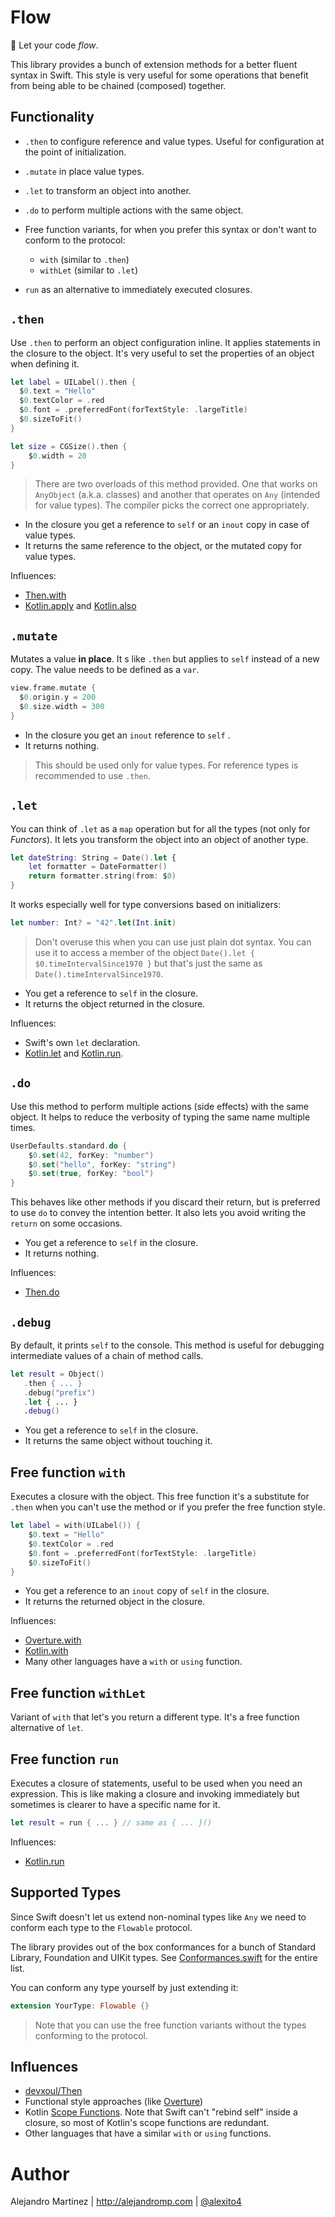 # Flow

🌊 Let your code *flow*.

This library provides a bunch of extension methods for a better fluent syntax in Swift. This style is very useful for some operations that benefit from being able to be chained (composed) together.

## Functionality

- `.then` to configure reference and value types. Useful for configuration at the point of initialization.

- `.mutate` in place value types.
- `.let` to transform an object into another.
- `.do` to perform multiple actions with the same object.
- Free function variants, for when you prefer this syntax or don't want to conform to the protocol:
  - `with` (similar to `.then`)
  - `withLet` (similar to `.let`)
- `run` as an alternative to immediately executed closures.

## `.then`

Use `.then` to perform an object configuration inline. It applies statements in the closure to the object. It's very useful to set the properties of an object when defining it.

```swift
let label = UILabel().then {
  $0.text = "Hello"
  $0.textColor = .red
  $0.font = .preferredFont(forTextStyle: .largeTitle)
  $0.sizeToFit()
}

let size = CGSize().then {
	$0.width = 20
}
```

> There are two overloads of this method provided. One that works on `AnyObject` (a.k.a. classes) and another that operates on `Any` (intended for value types). The compiler picks the correct one appropriately.

- In the closure you get a reference to `self` or an `inout` copy in case of value types.
- It returns the same reference to the object, or the mutated copy for value types.

Influences:

- [Then.with](https://github.com/devxoul/Then/blob/master/Sources/Then/Then.swift#L42)
- [Kotlin.apply](https://kotlinlang.org/docs/scope-functions.html#apply) and [Kotlin.also](https://kotlinlang.org/docs/scope-functions.html#also)

## `.mutate`

Mutates a value **in place**. It s like `.then` but applies to `self` instead of a new copy. The value needs to be defined as a `var`.

```swift
view.frame.mutate {
  $0.origin.y = 200
  $0.size.width = 300
}
```

- In the closure you get an `inout` reference to `self` .
- It returns nothing.

> This should be used only for value types. For reference types is recommended to use `.then`.

## `.let`

You can think of `.let` as a `map` operation but for all the types (not only for *Functors*). It lets you transform the object into an object of another type.

```swift
let dateString: String = Date().let {
    let formatter = DateFormatter()
    return formatter.string(from: $0)
}
```

It works especially well for type conversions based on initializers:

```swift
let number: Int? = "42".let(Int.init)
```

> Don't overuse this when you can use just plain dot syntax. You can use it to access a member of the object `Date().let { $0.timeIntervalSince1970 }` but that's just the same as `Date().timeIntervalSince1970`. 

- You get a reference to `self` in the closure.
- It returns the object returned in the closure.

Influences:

- Swift's own `let` declaration.
- [Kotlin.let](https://kotlinlang.org/docs/scope-functions.html#let) and [Kotlin.run](https://kotlinlang.org/docs/scope-functions.html#run).

##  `.do`

Use this method to perform multiple actions (side effects) with the same object. It helps to reduce the verbosity of typing the same name multiple times.

```swift
UserDefaults.standard.do {
    $0.set(42, forKey: "number")
    $0.set("hello", forKey: "string")
    $0.set(true, forKey: "bool")
}
```

This behaves like other methods if you discard their return, but is preferred to use `do` to convey the intention better. It also lets you avoid writing the `return` on some occasions.

- You get a reference to `self` in the closure.
- It returns nothing.

Influences:

- [Then.do](https://github.com/devxoul/Then/blob/master/Sources/Then/Then.swift#L56)

## `.debug`

By default, it prints `self` to the console. This method is useful for debugging intermediate values of a chain of method calls.

```swift
let result = Object()
   .then { ... }
   .debug("prefix")
   .let { ... }
   .debug()
```

- You get a reference to `self` in the closure.
- It returns the same object without touching it.

## Free function `with`
Executes a closure with the object. This free function it's a substitute for `.then` when you can't use the method or if you prefer the free function style.

```swift
let label = with(UILabel()) {
    $0.text = "Hello"
    $0.textColor = .red
    $0.font = .preferredFont(forTextStyle: .largeTitle)
    $0.sizeToFit()
}
```

- You get a reference to an `inout` copy of `self` in the closure.
- It returns the returned object in the closure.

Influences:

- [Overture.with](https://github.com/pointfreeco/swift-overture#with-and-update)
- [Kotlin.with](https://kotlinlang.org/docs/scope-functions.html#with)
- Many other languages have a `with` or `using` function.

## Free function `withLet`
Variant of `with` that let's you return a different type. It's a free function alternative of `let`.

## Free function `run`
Executes a closure of statements, useful to be used when you need an expression. This is like making a closure and invoking immediately but sometimes is clearer to have a specific name for it.

```swift
let result = run { ... } // same as { ... }()
```

Influences:

- [Kotlin.run](https://kotlinlang.org/docs/scope-functions.html#run)


## Supported Types

Since Swift doesn't let us extend non-nominal types like `Any` we need to conform each type to the `Flowable` protocol. 

The library provides out of the box conformances for a bunch of Standard Library, Foundation and UIKit types. See [Conformances.swift](/Sources/Flow/Conformances.swift) for the entire list.

You can conform any type yourself by just extending it:

```swift
extension YourType: Flowable {}
```

> Note that you can use the free function variants without the types conforming to the protocol.

## Influences

- [devxoul/Then](https://github.com/devxoul/Then)
- Functional style approaches (like [Overture](https://github.com/pointfreeco/swift-overture))
- Kotlin [Scope Functions](https://kotlinlang.org/docs/scope-functions.html). Note that Swift can't "rebind self" inside a closure, so most of Kotlin's scope functions are redundant.
- Other languages that have a similar `with` or `using` functions.

# Author

Alejandro Martinez | http://alejandromp.com | [@alexito4](https://twitter.com/alexito4)
